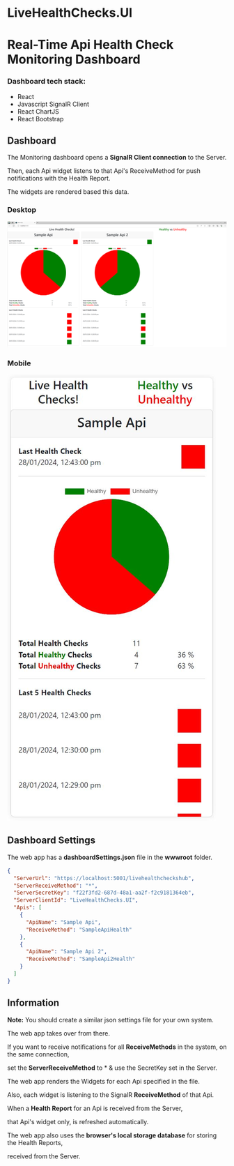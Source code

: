 # LiveHealthChecks.UI
# Real-Time Api Health Check Monitoring Dashboard

### Dashboard tech stack:

* React
* Javascript SignalR Client
* React ChartJS
* React Bootstrap

## Dashboard

The Monitoring dashboard opens a **SignalR Client connection** to the Server.

Then, each Api widget listens to that Api's ReceiveMethod for push notifications with the Health Report.

The widgets are rendered based this data.

### Desktop

![**Sample React Monitoring web app - LiveHealthChecks.UI**](/Docs/React-LiveHealthChecks-UI.jpg)

### Mobile

![**Sample React Monitoring web app - LiveHealthChecks.UI**](/Docs/React-LiveHealthChecks-UI-Mobile.jpg)


## Dashboard Settings

The web app has a **dashboardSettings.json** file in the **wwwroot** folder.

```JSON
{
  "ServerUrl": "https://localhost:5001/livehealthcheckshub",
  "ServerReceiveMethod": "*",
  "ServerSecretKey": "f22f3fd2-687d-48a1-aa2f-f2c9181364eb",
  "ServerClientId": "LiveHealthChecks.UI",
  "Apis": [
    {
      "ApiName": "Sample Api",
      "ReceiveMethod": "SampleApiHealth"
    },
    {
      "ApiName": "Sample Api 2",
      "ReceiveMethod": "SampleApi2Health"
    }
  ]
}
```

## Information

**Note:** You should create a similar json settings file for your own system.

The web app takes over from there.

If you want to receive notifications for all **ReceiveMethods** in the system, on the same connection,

set the **ServerReceiveMethod** to * & use the SecretKey set in the Server.

The web app renders the Widgets for each Api specified in the file.

Also, each widget is listening to the SignalR **ReceiveMethod** of that Api.

When a **Health Report** for an Api is received from the Server,

that Api's widget only, is refreshed automatically.

The web app also uses the **browser's local storage database** for storing the Health Reports,

received from the Server.